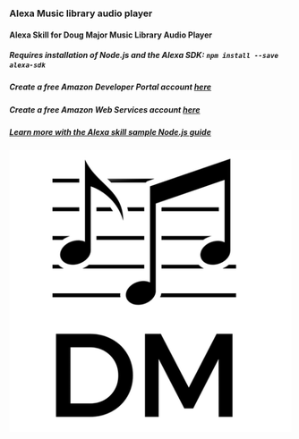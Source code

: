 ### Alexa Music library audio player
#### Alexa Skill for Doug Major Music Library Audio Player
##### Requires installation of Node.js and the Alexa SDK: `npm install --save alexa-sdk`
##### Create a free Amazon Developer Portal account [here](https://developer.amazon.com/)
##### Create a free Amazon Web Services account [here](https://aws.amazon.com/)
##### [Learn more with the Alexa skill sample Node.js guide](https://github.com/alexa/skill-sample-nodejs-fact/blob/master/step-by-step/1-voice-user-interface.md "Alexa skill sample Node.js guide")
![alt text](https://github.com/demajor/alexa-music-library-audio-player/blob/master/img/DM-logo-black_512.png)